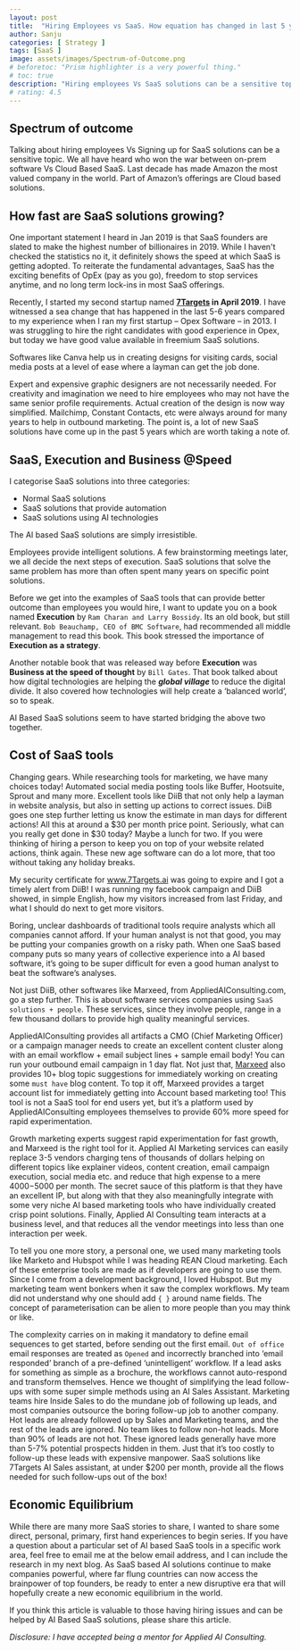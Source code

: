 ```yaml
---
layout: post
title:  "Hiring Employees vs SaaS. How equation has changed in last 5 years?"
author: Sanju
categories: [ Strategy ]
tags: [SaaS ]
image: assets/images/Spectrum-of-Outcome.png
# beforetoc: "Prism highlighter is a very powerful thing."
# toc: true
description: "Hiring employees Vs SaaS solutions can be a sensitive topic. We all know who won the war between on-prem software Vs Cloud Based."
# rating: 4.5
---
```


## Spectrum of outcome
Talking about hiring employees Vs Signing up for SaaS solutions can be a sensitive topic. We all have heard who won the war between on-prem software Vs Cloud Based SaaS. Last decade has made Amazon the most valued company in the world. Part of Amazon’s offerings are Cloud based solutions.

## How fast are SaaS solutions growing?

One important statement I heard in Jan 2019 is that SaaS founders are slated to make the highest number of billionaires in 2019. While I haven't checked the statistics no it, it definitely shows the speed at which SaaS is getting adopted. To reiterate the fundamental advantages, SaaS has the exciting benefits of OpEx (pay as you go), freedom to stop services anytime, and no long term lock-ins in most SaaS offerings.

Recently, I started my second startup named **[7Targets](https://7targets.ai) in April 2019**. I have witnessed a sea change that has happened in the last 5-6 years compared to my experience when I ran my first startup – Opex Software – in 2013. I was struggling to hire the right candidates with good experience in Opex, but today we have good value available in freemium SaaS solutions. 

Softwares like Canva help us in creating designs for visiting cards, social media posts at a level of ease where a layman can get the job done. 

Expert and expensive graphic designers are not necessarily needed. For creativity and imagination we need to hire employees who may not have the same senior profile requirements. Actual creation of the design is now way simplified. Mailchimp, Constant Contacts, etc were always around for many years to help in outbound marketing. The point is, a lot of new SaaS solutions have come up in the past 5 years which are worth taking a note of.

## SaaS, Execution and Business @Speed

I categorise SaaS solutions into three categories: 
- Normal SaaS solutions
- SaaS solutions that provide automation
- SaaS solutions using AI technologies

The AI based SaaS solutions are simply irresistible.

Employees provide intelligent solutions. A few brainstorming meetings later, we all decide the next steps of execution. SaaS solutions that solve the same problem has more than often spent many years on specific point solutions.

Before we get into the examples of SaaS tools that can provide better outcome than employees you would hire, I want to update you on a book named **Execution** by `Ram Charan and Larry Bossidy`. Its an old book, but still relevant. `Bob Beauchamp, CEO of BMC Software`, had recommended all middle management to read this book. This book stressed the importance of **Execution as a strategy**. 

Another notable book that was released way before **Execution** was **Business at the speed of thought** by `Bill Gates`. That book talked about how digital technologies are helping the **_global village_** to reduce the digital divide. It also covered how technologies will help create a ‘balanced world’, so to speak. 

AI Based SaaS solutions seem to have started bridging the above two together.

## Cost of SaaS tools

Changing gears. While researching tools for marketing, we have many choices today! Automated social media posting tools like Buffer, Hootsuite, Sprout and many more. Excellent tools like DiiB that not only help a layman in website analysis, but also in setting up actions to correct issues. DiiB goes one step further letting us know the estimate in man days for different actions! All this at around a $30 per month price point. Seriously, what can you really get done in $30 today? Maybe a lunch for two. If you were thinking of hiring a person to keep you on top of your website related actions, think again. These new age software can do a lot more, that too without taking any holiday breaks.


My security certificate for www.7Targets.ai was going to expire and I got a timely alert from DiiB! I was running my facebook campaign and DiiB showed, in simple English, how my visitors increased from last Friday, and what I should do next to get more visitors. 

Boring, unclear dashboards  of traditional tools require analysts which all companies cannot afford. If your human analyst is not that good, you may be putting your companies growth on a risky path. When one SaaS based company puts so many years of collective experience into a AI based software, it’s going to be super difficult for even a good human analyst to beat the software’s analyses. 

Not just DiiB, other softwares like Marxeed, from AppliedAIConsulting.com, go a step further. This is about software services companies using `SaaS solutions + people`. These services, since they involve people, range in a few thousand dollars to provide high quality meaningful services. 

AppliedAIConsulting provides all artifacts a CMO (Chief Marketing Officer) or a campaign manager needs to create an excellent content cluster along with an email workflow + email subject lines + sample email body! You can run your outbound email campaign in 1 day flat. Not just that, [Marxeed](https://appliedaiconsulting.com/marxeed.html) also provides 10+ blog topic suggestions for immediately working on creating some `must have` blog content. To top it off, Marxeed provides a target account list for immediately getting into Account based marketing too! This tool is not a SaaS tool for end users yet, but it’s a platform used by AppliedAIConsulting employees themselves to provide 60% more speed for rapid experimentation. 

Growth marketing experts suggest rapid experimentation for fast growth, and Marxeed is the right tool for it. Applied AI Marketing services can easily replace 3-5 vendors charging tens of thousands of dollars helping on different topics like explainer videos, content creation, email campaign execution, social media etc. and reduce that high expense to a mere $4000-$5000 per month. The secret sauce of this platform is that they have an excellent IP, but along with that they also meaningfully integrate with some very niche AI based marketing tools who have individually created crisp point solutions. Finally, Applied AI Consulting team interacts at a business level, and that reduces all the vendor meetings into less than one interaction per week.

To tell you one more story, a personal one, we used many marketing tools like Marketo and Hubspot while I was heading REAN Cloud marketing. Each of these enterprise tools are made as if developers are going to use them. Since I come from a development background, I loved Hubspot. But my marketing team went bonkers when it saw the complex workflows. My team did not understand why one should add `{ }` around name fields. The concept of parameterisation can be alien to more people than you may think or like. 

The complexity carries on in making it mandatory to define email sequences to get started, before sending out the first email. `Out of office` email responses are treated as `Opened` and incorrectly branched into ‘email responded’ branch of a pre-defined ‘unintelligent’ workflow. If a lead asks for something as simple as a brochure, the workflows cannot auto-respond and transform themselves. Hence we thought of simplifying the lead follow-ups with some super simple methods using an AI Sales Assistant. Marketing teams hire Inside Sales to do the mundane job of following up leads, and most companies outsource the boring follow-up job to another company. Hot leads are already followed up by Sales and Marketing teams, and the rest of the leads are ignored. No team likes to follow non-hot leads. More than 90% of leads are not hot. These ignored leads generally have more than 5-7% potential prospects hidden in them. Just that it’s too costly to follow-up these leads with expensive manpower. SaaS solutions like 7Targets AI Sales assistant, at under $200 per month, provide all the flows needed for such follow-ups out of the box!  

## Economic Equilibrium

While there are many more SaaS stories to share, I wanted to share some direct, personal, primary, first hand experiences to begin series. If you have a question about a particular set of AI based SaaS tools in a specific work area, feel free to email me at the below email address, and I can include the research in my next blog. As SaaS based AI solutions continue to make  companies powerful, where far flung countries can now access the brainpower of top founders, be ready to enter a new disruptive era that will hopefully create a new economic equilibrium in the world. 

If you think this article is valuable to those having hiring issues and can be helped by AI Based SaaS solutions, please share this article. 

_Disclosure: I have accepted being a mentor for Applied AI Consulting._